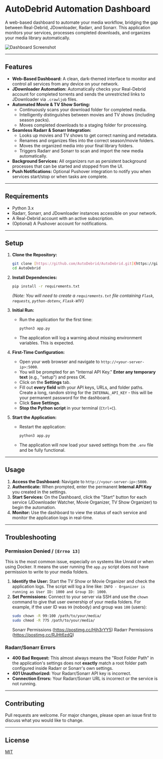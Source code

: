 # AutoDebrid Automation Dashboard

A web-based dashboard to automate your media workflow, bridging the gap between Real-Debrid, JDownloader, Radarr, and Sonarr. This application monitors your services, processes completed downloads, and organizes your media library automatically.

![Dashboard Screenshot](https://postimg.cc/yDqBBC2X) <!-- Replace with a URL to a screenshot of your dashboard -->

---

## Features

-   **Web-Based Dashboard:** A clean, dark-themed interface to monitor and control all services from any device on your network.
-   **JDownloader Automation:** Automatically checks your Real-Debrid account for completed torrents and sends the unrestricted links to JDownloader via `.crawljob` files.
-   **Automated Movie & TV Show Sorting:**
    -   Continuously scans your download folder for completed media.
    -   Intelligently distinguishes between movies and TV shows (including season packs).
    -   Moves completed downloads to a staging folder for processing.
-   **Seamless Radarr & Sonarr Integration:**
    -   Looks up movies and TV shows to get correct naming and metadata.
    -   Renames and organizes files into the correct season/movie folders.
    -   Moves the organized media into your final library folders.
    -   Triggers Radarr and Sonarr to scan and import the new media automatically.
-   **Background Services:** All organizers run as persistent background processes that can be started and stopped from the UI.
-   **Push Notifications:** Optional Pushover integration to notify you when services start/stop or when tasks are complete.

---

## Requirements

-   Python 3.x
-   Radarr, Sonarr, and JDownloader instances accessible on your network.
-   A Real-Debrid account with an active subscription.
-   (Optional) A Pushover account for notifications.

---

## Setup

1.  **Clone the Repository:**
    ```bash
    git clone [https://github.com/AutoDebrid/AutoDebrid.git](https://github.com/AutoDebrid/AutoDebrid.git)
    cd AutoDebrid
    ```

2.  **Install Dependencies:**
    ```bash
    pip install -r requirements.txt
    ```
    *(Note: You will need to create a `requirements.txt` file containing `Flask`, `requests`, `python-dotenv`, `Flask-WTF`)*

3.  **Initial Run:**
    -   Run the application for the first time:
        ```bash
        python3 app.py
        ```
    -   The application will log a warning about missing environment variables. This is expected.

4.  **First-Time Configuration:**
    -   Open your web browser and navigate to `http://<your-server-ip>:5000`.
    -   You will be prompted for an "Internal API Key." **Enter any temporary text** (e.g., "setup") and press OK.
    -   Click on the **Settings** tab.
    -   Fill out **every field** with your API keys, URLs, and folder paths. Create a long, random string for the `INTERNAL_API_KEY` - this will be your permanent password for the dashboard.
    -   Click **Save Settings**.
    -   **Stop the Python script** in your terminal (`Ctrl+C`).

5.  **Start the Application:**
    -   Restart the application:
        ```bash
        python3 app.py
        ```
    -   The application will now load your saved settings from the `.env` file and be fully functional.

---

## Usage

1.  **Access the Dashboard:** Navigate to `http://<your-server-ip>:5000`.
2.  **Authenticate:** When prompted, enter the permanent **Internal API Key** you created in the settings.
3.  **Start Services:** On the Dashboard, click the "Start" button for each service (JDownloader Watcher, Movie Organizer, TV Show Organizer) to begin the automation.
4.  **Monitor:** Use the dashboard to view the status of each service and monitor the application logs in real-time.

---

## Troubleshooting

### Permission Denied / `[Errno 13]`

This is the most common issue, especially on systems like Unraid or when using Docker. It means the user running the `app.py` script does not have permission to write to your media folders.

1.  **Identify the User:** Start the TV Show or Movie Organizer and check the application logs. The script will log a line like: `INFO - Organizer is running as User ID: 1000 and Group ID: 1000`.
2.  **Set Permissions:** Connect to your server via SSH and use the `chown` command to give that user ownership of your media folders. For example, if the user ID was `99` (nobody) and group was `100` (users):
    ```bash
    sudo chown -R 99:100 /path/to/your/media/
    sudo chmod -R 775 /path/to/your/media/
    ```
    Sonarr Permissions
    (https://postimg.cc/Hjh3rYY5)
    Radarr Permissions
    (https://postimg.cc/RJHt6zdQ)

### Radarr/Sonarr Errors

-   **400 Bad Request:** This almost always means the "Root Folder Path" in the application's settings does not **exactly** match a root folder path configured inside Radarr or Sonarr's own settings.
-   **401 Unauthorized:** Your Radarr/Sonarr API key is incorrect.
-   **Connection Errors:** Your Radarr/Sonarr URL is incorrect or the service is not running.

---

## Contributing

Pull requests are welcome. For major changes, please open an issue first to discuss what you would like to change.

---

## License

[MIT](https://choosealicense.com/licenses/mit/)
